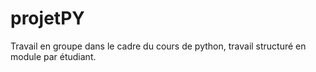 # projetPY
Travail en groupe dans le cadre du cours de python, travail structuré en module par étudiant.
